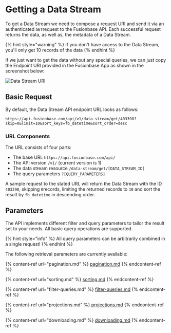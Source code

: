 # Getting a Data Stream

To get a Data Stream we need to compose a request URI and send it via an authenticated `GET`request to the Fusionbase API. Each successful request returns the data, as well as, the metadata of a Data Stream.

{% hint style="warning" %}
If you don't have access to the Data Stream, you'll only get 10 records of the data
{% endhint %}

If we just want to get the data without any special queries, we can just copy the Endpoint URI provided in the Fusionbase App as shown in the screenshot below:

![Data Stream URI](../../../.gitbook/assets/screenshot\_api\_data\_stream.png)

## Basic Request

By default, the Data Stream API endpoint URL looks as follows:

```url
https://api.fusionbase.com/api/v1/data-stream/get/403398?skip=0&limit=10&sort_keys=fb_datetime&sort_order=desc
```

### URL Components <a href="#uri-components" id="uri-components"></a>

The URL consists of four parts:

* The base URL `https://api.fusionbase.com/api/`
* The API version `/v1/` (current version is 1)
* The data stream resource `/data-stream/get/[DATA_STREAM_ID]`
* The query parameters `?[QUERY_PARAMETERS]`

A sample request to the stated URL will return the Data Stream with the ID `403398`, skipping `0`records, limiting the returned records to `10` and sort the result by `fb_datetime` in descending order.

## Parameters

The API implements different filter and query parameters to tailor the result set to your needs. All basic query operations are supported.

{% hint style="info" %}
All query parameters can be arbitrarily combined in a single request!
{% endhint %}

The following retrieval parameters are currently available:

{% content-ref url="pagination.md" %}
[pagination.md](pagination.md)
{% endcontent-ref %}

{% content-ref url="sorting.md" %}
[sorting.md](sorting.md)
{% endcontent-ref %}

{% content-ref url="filter-queries.md" %}
[filter-queries.md](filter-queries.md)
{% endcontent-ref %}

{% content-ref url="projections.md" %}
[projections.md](projections.md)
{% endcontent-ref %}

{% content-ref url="downloading.md" %}
[downloading.md](downloading.md)
{% endcontent-ref %}
